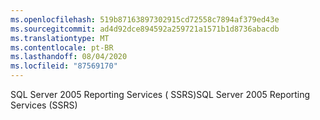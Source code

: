```yaml
---
ms.openlocfilehash: 519b87163897302915cd72558c7894af379ed43e
ms.sourcegitcommit: ad4d92dce894592a259721a1571b1d8736abacdb
ms.translationtype: MT
ms.contentlocale: pt-BR
ms.lasthandoff: 08/04/2020
ms.locfileid: "87569170"
---
```

<span data-ttu-id="495dc-101">SQL Server 2005 Reporting Services \( SSRS\)</span><span class="sxs-lookup"><span data-stu-id="495dc-101">SQL Server 2005 Reporting Services \(SSRS\)</span></span>
